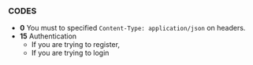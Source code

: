 ### CODES

- **0** You must to specified `Content-Type: application/json` on headers.
- **15** Authentication
  - If you are trying to register, 
  - If you are trying to login